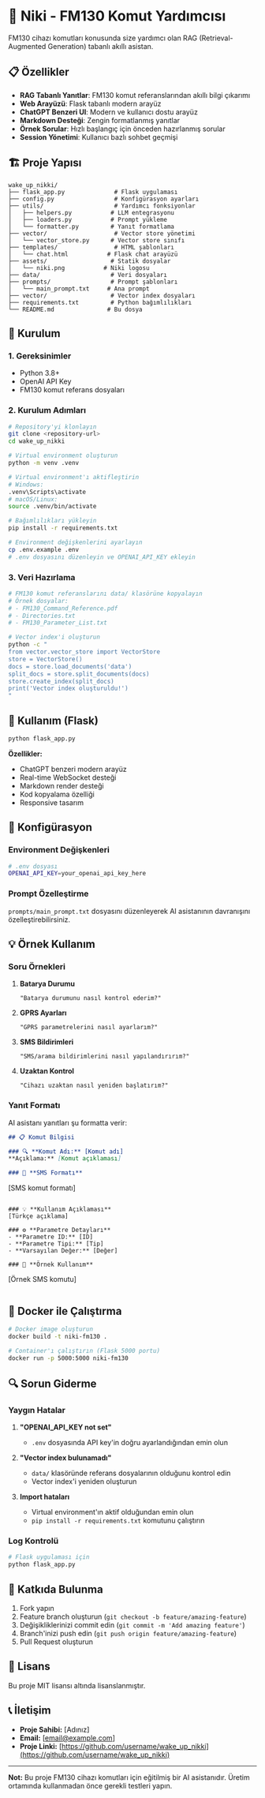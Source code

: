 # 🤖 Niki - FM130 Komut Yardımcısı

FM130 cihazı komutları konusunda size yardımcı olan RAG (Retrieval-Augmented Generation) tabanlı akıllı asistan.

## 📋 Özellikler

- **RAG Tabanlı Yanıtlar**: FM130 komut referanslarından akıllı bilgi çıkarımı
- **Web Arayüzü**: Flask tabanlı modern arayüz
- **ChatGPT Benzeri UI**: Modern ve kullanıcı dostu arayüz
- **Markdown Desteği**: Zengin formatlanmış yanıtlar
- **Örnek Sorular**: Hızlı başlangıç için önceden hazırlanmış sorular
- **Session Yönetimi**: Kullanıcı bazlı sohbet geçmişi

## 🏗️ Proje Yapısı

```
wake_up_nikki/
├── flask_app.py              # Flask uygulaması
├── config.py                 # Konfigürasyon ayarları
├── utils/                    # Yardımcı fonksiyonlar
│   ├── helpers.py           # LLM entegrasyonu
│   ├── loaders.py           # Prompt yükleme
│   └── formatter.py         # Yanıt formatlama
├── vector/                   # Vector store yönetimi
│   └── vector_store.py      # Vector store sınıfı
├── templates/                # HTML şablonları
│   └── chat.html           # Flask chat arayüzü
├── assets/                  # Statik dosyalar
│   └── niki.png           # Niki logosu
├── data/                    # Veri dosyaları
├── prompts/                 # Prompt şablonları
│   └── main_prompt.txt     # Ana prompt
├── vector/                  # Vector index dosyaları
├── requirements.txt         # Python bağımlılıkları
└── README.md               # Bu dosya
```

## 🚀 Kurulum

### 1. Gereksinimler

- Python 3.8+
- OpenAI API Key
- FM130 komut referans dosyaları

### 2. Kurulum Adımları

```bash
# Repository'yi klonlayın
git clone <repository-url>
cd wake_up_nikki

# Virtual environment oluşturun
python -m venv .venv

# Virtual environment'ı aktifleştirin
# Windows:
.venv\Scripts\activate
# macOS/Linux:
source .venv/bin/activate

# Bağımlılıkları yükleyin
pip install -r requirements.txt

# Environment değişkenlerini ayarlayın
cp .env.example .env
# .env dosyasını düzenleyin ve OPENAI_API_KEY ekleyin
```

### 3. Veri Hazırlama

```bash
# FM130 komut referanslarını data/ klasörüne kopyalayın
# Örnek dosyalar:
# - FM130_Command_Reference.pdf
# - Directories.txt
# - FM130_Parameter_List.txt

# Vector index'i oluşturun
python -c "
from vector.vector_store import VectorStore
store = VectorStore()
docs = store.load_documents('data')
split_docs = store.split_documents(docs)
store.create_index(split_docs)
print('Vector index oluşturuldu!')
"
```

## 🎯 Kullanım (Flask)

```bash
python flask_app.py
```

**Özellikler:**
- ChatGPT benzeri modern arayüz
- Real-time WebSocket desteği
- Markdown render desteği
- Kod kopyalama özelliği
- Responsive tasarım

## 🔧 Konfigürasyon

### Environment Değişkenleri

```bash
# .env dosyası
OPENAI_API_KEY=your_openai_api_key_here
```

### Prompt Özelleştirme

`prompts/main_prompt.txt` dosyasını düzenleyerek AI asistanının davranışını özelleştirebilirsiniz.

## 💡 Örnek Kullanım

### Soru Örnekleri

1. **Batarya Durumu**
   ```
   "Batarya durumunu nasıl kontrol ederim?"
   ```

2. **GPRS Ayarları**
   ```
   "GPRS parametrelerini nasıl ayarlarım?"
   ```

3. **SMS Bildirimleri**
   ```
   "SMS/arama bildirimlerini nasıl yapılandırırım?"
   ```

4. **Uzaktan Kontrol**
   ```
   "Cihazı uzaktan nasıl yeniden başlatırım?"
   ```

### Yanıt Formatı

AI asistanı yanıtları şu formatta verir:

```markdown
## 📋 Komut Bilgisi

### 🔍 **Komut Adı:** [Komut adı]
**Açıklama:** [Komut açıklaması]

### 📱 **SMS Formatı**
```
[SMS komut formatı]
```

### 💡 **Kullanım Açıklaması**
[Türkçe açıklama]

### ⚙️ **Parametre Detayları**
- **Parametre ID:** [ID]
- **Parametre Tipi:** [Tip]
- **Varsayılan Değer:** [Değer]

### 📝 **Örnek Kullanım**
```
[Örnek SMS komutu]
```
```

## 🐳 Docker ile Çalıştırma

```bash
# Docker image oluşturun
docker build -t niki-fm130 .

# Container'ı çalıştırın (Flask 5000 portu)
docker run -p 5000:5000 niki-fm130
```

## 🔍 Sorun Giderme

### Yaygın Hatalar

1. **"OPENAI_API_KEY not set"**
   - `.env` dosyasında API key'in doğru ayarlandığından emin olun

2. **"Vector index bulunamadı"**
   - `data/` klasöründe referans dosyalarının olduğunu kontrol edin
   - Vector index'i yeniden oluşturun

3. **Import hataları**
   - Virtual environment'ın aktif olduğundan emin olun
   - `pip install -r requirements.txt` komutunu çalıştırın

### Log Kontrolü

```bash
# Flask uygulaması için
python flask_app.py
```

## 🤝 Katkıda Bulunma

1. Fork yapın
2. Feature branch oluşturun (`git checkout -b feature/amazing-feature`)
3. Değişikliklerinizi commit edin (`git commit -m 'Add amazing feature'`)
4. Branch'inizi push edin (`git push origin feature/amazing-feature`)
5. Pull Request oluşturun

## 📄 Lisans

Bu proje MIT lisansı altında lisanslanmıştır.

## 📞 İletişim

- **Proje Sahibi:** [Adınız]
- **Email:** [email@example.com]
- **Proje Linki:** [https://github.com/username/wake_up_nikki](https://github.com/username/wake_up_nikki)

---

**Not:** Bu proje FM130 cihazı komutları için eğitilmiş bir AI asistanıdır. Üretim ortamında kullanmadan önce gerekli testleri yapın. 